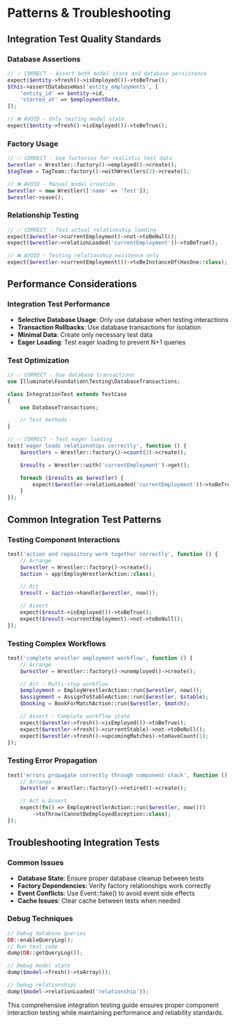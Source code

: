 # Patterns & Troubleshooting

## Integration Test Quality Standards

### Database Assertions
```php
// ✅ CORRECT - Assert both model state and database persistence
expect($entity->fresh()->isEmployed())->toBeTrue();
$this->assertDatabaseHas('entity_employments', [
    'entity_id' => $entity->id,
    'started_at' => $employmentDate,
]);

// ❌ AVOID - Only testing model state
expect($entity->fresh()->isEmployed())->toBeTrue();
```

### Factory Usage
```php
// ✅ CORRECT - Use factories for realistic test data
$wrestler = Wrestler::factory()->employed()->create();
$tagTeam = TagTeam::factory()->withWrestlers(2)->create();

// ❌ AVOID - Manual model creation
$wrestler = new Wrestler(['name' => 'Test']);
$wrestler->save();
```

### Relationship Testing
```php
// ✅ CORRECT - Test actual relationship loading
expect($wrestler->currentEmployment)->not->toBeNull();
expect($wrestler->relationLoaded('currentEmployment'))->toBeTrue();

// ❌ AVOID - Testing relationship existence only
expect($wrestler->currentEmployment())->toBeInstanceOf(HasOne::class);
```

## Performance Considerations

### Integration Test Performance
- **Selective Database Usage**: Only use database when testing interactions
- **Transaction Rollbacks**: Use database transactions for isolation
- **Minimal Data**: Create only necessary test data
- **Eager Loading**: Test eager loading to prevent N+1 queries

### Test Optimization
```php
// ✅ CORRECT - Use database transactions
use Illuminate\Foundation\Testing\DatabaseTransactions;

class IntegrationTest extends TestCase
{
    use DatabaseTransactions;

    // Test methods
}

// ✅ CORRECT - Test eager loading
test('eager loads relationships correctly', function () {
    $wrestlers = Wrestler::factory()->count(3)->create();

    $results = Wrestler::with('currentEmployment')->get();

    foreach ($results as $wrestler) {
        expect($wrestler->relationLoaded('currentEmployment'))->toBeTrue();
    }
});
```

## Common Integration Test Patterns

### Testing Component Interactions
```php
test('action and repository work together correctly', function () {
    // Arrange
    $wrestler = Wrestler::factory()->create();
    $action = app(EmployWrestlerAction::class);

    // Act
    $result = $action->handle($wrestler, now());

    // Assert
    expect($result->isEmployed())->toBeTrue();
    expect($result->currentEmployment)->not->toBeNull();
});
```

### Testing Complex Workflows
```php
test('complete wrestler employment workflow', function () {
    // Arrange
    $wrestler = Wrestler::factory()->unemployed()->create();

    // Act - Multi-step workflow
    $employment = EmployWrestlerAction::run($wrestler, now());
    $assignment = AssignToStableAction::run($wrestler, $stable);
    $booking = BookForMatchAction::run($wrestler, $match);

    // Assert - Complete workflow state
    expect($wrestler->fresh()->isEmployed())->toBeTrue();
    expect($wrestler->fresh()->currentStable)->not->toBeNull();
    expect($wrestler->fresh()->upcomingMatches)->toHaveCount(1);
});
```

### Testing Error Propagation
```php
test('errors propagate correctly through component stack', function () {
    // Arrange
    $wrestler = Wrestler::factory()->retired()->create();

    // Act & Assert
    expect(fn() => EmployWrestlerAction::run($wrestler, now()))
        ->toThrow(CannotBeEmployedException::class);
});
```

## Troubleshooting Integration Tests

### Common Issues
- **Database State**: Ensure proper database cleanup between tests
- **Factory Dependencies**: Verify factory relationships work correctly
- **Event Conflicts**: Use Event::fake() to avoid event side effects
- **Cache Issues**: Clear cache between tests when needed

### Debug Techniques
```php
// Debug database queries
DB::enableQueryLog();
// Run test code
dump(DB::getQueryLog());

// Debug model state
dump($model->fresh()->toArray());

// Debug relationships
dump($model->relationLoaded('relationship'));
```

This comprehensive integration testing guide ensures proper component interaction testing while maintaining performance and reliability standards.
